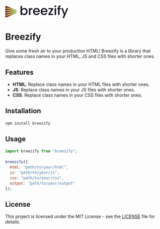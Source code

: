 <img src="./logo.svg" alt="logo" width="200" />

# Breezify

Give some fresh air to your production HTML! Breezify is a library that replaces class names in your HTML, JS and CSS files with shorter ones.

## Features

- **HTML**: Replace class names in your HTML files with shorter ones.
- **JS**: Replace class names in your JS files with shorter ones.
- **CSS**: Replace class names in your CSS files with shorter ones.

## Installation

```bash
npm install breezify
```

## Usage

```javascript
import breezify from "breezify";

breezify({
  html: "path/to/your/html",
  js: "path/to/your/js",
  css: "path/to/your/css",
  output: "path/to/your/output"
});
```

## License

This project is licensed under the MIT License - see the [LICENSE](LICENSE) file for details. 




